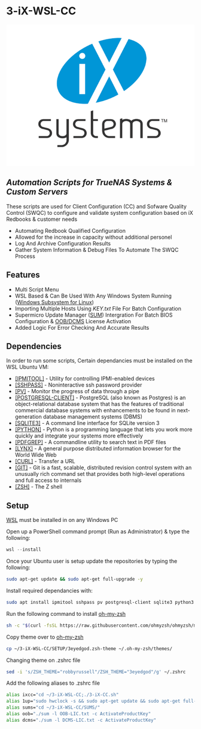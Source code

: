 # 3-iX-WSL-CC

[![IXSYSTEMS INC.](https://raw.githubusercontent.com/3eyedgod/3-iX-WSL-CC/main/IMAGES/iX_Logo.png)](https://www.ixsystems.com/)

## _Automation Scripts for TrueNAS Systems & Custom Servers_

These scripts are used for Client Configuration (CC) and Sofware Quality Control (SWQC) to configure and validate system configuration based on iX Redbooks & customer needs

- Automating Redbook Qualified Configuration
- Allowed for the increase in capacity without additional personel
- Log And Archive Configuration Results
- Gather System Information & Debug Files To Automate The SWQC Process

## Features

- Multi Script Menu
- WSL Based & Can Be Used With Any Windows System Running ([Windows Subsystem for Linux](https://learn.microsoft.com/en-us/windows/wsl/about))
- Importing Multiple Hosts Using _KEY.txt_ File For Batch Configuration
- Supermicro Update Manager ([SUM](https://www.supermicro.com/en/solutions/management-software/supermicro-update-manager)) Intergration For Batch BIOS Configuration & [OOB/DCMS](https://store.supermicro.com/us_en/software/software-license-key-activation-usage) License Activation
- Added Logic For Error Checking And Accurate Results

## Dependencies

In order to run some scripts, Certain dependancies must be installed on the WSL Ubuntu VM:

- [[IPMITOOL]](https://linux.die.net/man/1/ipmitool) - Utility for controlling IPMI-enabled devices
- [[SSHPASS]](https://linux.die.net/man/1/sshpass) - Noninteractive ssh password provider
- [[PV]](https://linux.die.net/man/1/pv) - Monitor the progress of data through a pipe
- [[POSTGRESQL-CLIENT]](https://ubuntu.com/server/docs/databases-postgresql) - PostgreSQL (also known as Postgres) is an object-relational database system that has the features of traditional commercial database systems with enhancements to be found in next-generation database management systems (DBMS)
- [[SQLITE3]](https://linux.die.net/man/1/sqlite3) - A command line interface for SQLite version 3
- [[PYTHON]](https://www.python.org/downloads/) - Python is a programming language that lets you work more quickly and integrate your systems more effectively
- [[PDFGREP]](https://pdfgrep.org/) - A commandline utility to search text in PDF files
- [[LYNX]](https://linux.die.net/man/1/lynx) - A general purpose distributed information browser for the World Wide Web
- [[CURL]](https://linux.die.net/man/1/curl) - Transfer a URL
- [[GIT]](https://linux.die.net/man/1/git) - Git is a fast, scalable, distributed revision control system with an unusually rich command set that provides both high-level operations and full access to internals
- [[ZSH]](https://linux.die.net/man/1/zsh) - The Z shell

## Setup

[WSL](https://learn.microsoft.com/en-us/windows/wsl/install) must be installed in on any Windows PC

Open up a PowerShell command prompt (Run as Administrator) & type the following:
```powershell
wsl --install
```

Once your Ubuntu user is setup update the repositories by typing the following:
```bash
sudo apt-get update && sudo apt-get full-upgrade -y
```

Install required dependancies with:
```bash
sudo apt install ipmitool sshpass pv postgresql-client sqlite3 python3 dialog pdfgrep lynx curl git zsh -y
```

Run the following command to install [oh-my-zsh](https://ohmyz.sh/)
```bash
sh -c "$(curl -fsSL https://raw.githubusercontent.com/ohmyzsh/ohmyzsh/master/tools/install.sh)" -y
```

Copy theme over to [oh-my-zsh](https://ohmyz.sh/)
```bash
cp ~/3-iX-WSL-CC/SETUP/3eyedgod.zsh-theme ~/.oh-my-zsh/themes/
```

Changing theme on .zshrc file
```bash
sed -i 's/ZSH_THEME="robbyrussell"/ZSH_THEME="3eyedgod"/g' ~/.zshrc
```

Add the following aliases to .zshrc file
```zsh
alias ixcc="cd ~/3-iX-WSL-CC;./3-iX-CC.sh"
alias 1up="sudo hwclock -s && sudo apt-get update && sudo apt-get full-upgrade -y && sudo apt-get autoremove -y"
alias sums="cd ~/3-iX-WSL-CC/SUMS/"
alias oob="./sum -l OOB-LIC.txt -c ActivateProductKey"
alias dcms="./sum -l DCMS-LIC.txt -c ActivateProductKey"
```
